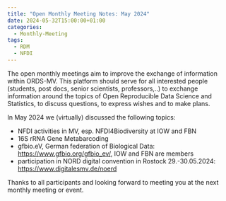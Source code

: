 ```yaml
---
title: "Open Monthly Meeting Notes: May 2024"
date: 2024-05-32T15:00:00+01:00
categories:
  - Monthly-Meeting
tags:
  - RDM
  - NFDI
---
```


The open monthly meetings aim to improve the exchange of information within ORDS-MV. This platform should serve for all interested people (students, post docs, senior scientists, professors,..) to exchange information around the topics of Open Reproducible Data Science and Statistics, to discuss questions, to express wishes and to make plans.

In May 2024 we (virtually) discussed the following topics:

* NFDI activities in MV, esp. NFDI4Biodiversity at IOW and FBN
* 16S rRNA Gene Metabarcoding
* gfbio.eV, German federation of Biological Data: https://www.gfbio.org/gfbio_ev/, IOW and FBN are members
* participation in NORD digital convention in Rostock 29.-30.05.2024: https://www.digitalesmv.de/noerd

Thanks to all participants and looking forward to meeting you at the next monthly meeting or event.
